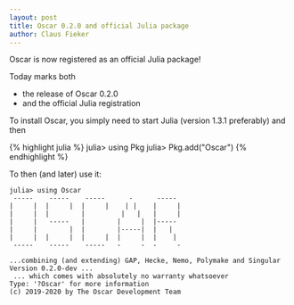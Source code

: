 ```yaml
---
layout: post
title: Oscar 0.2.0 and official Julia package
author: Claus Fieker
---
```


Oscar is now registered as an official Julia package!

Today marks both
 - the release of Oscar 0.2.0
 - and the official Julia registration

To install Oscar, you simply need to start Julia (version 1.3.1 preferably) and then

{% highlight julia %}
julia> using Pkg
julia> Pkg.add("Oscar")
{% endhighlight %}

To then (and later) use it:

```
julia> using Oscar
 -----    -----    -----      -      -----   
|     |  |     |  |     |    | |    |     |  
|     |  |        |         |   |   |     |  
|     |   -----   |        |     |  |-----   
|     |        |  |        |-----|  |   |    
|     |  |     |  |     |  |     |  |    |   
 -----    -----    -----   -     -  -     -  

...combining (and extending) GAP, Hecke, Nemo, Polymake and Singular
Version 0.2.0-dev ... 
 ... which comes with absolutely no warranty whatsoever
Type: '?Oscar' for more information
(c) 2019-2020 by The Oscar Development Team
```

